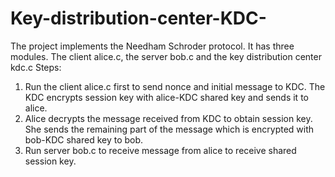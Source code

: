 # Key-distribution-center-KDC-
The project implements the Needham Schroder protocol. It has three modules. The client alice.c, the server bob.c and the key distribution center kdc.c
Steps:
1. Run the client alice.c first to send nonce and initial message to KDC. The KDC encrypts session key with alice-KDC shared key and sends it to alice.
2. Alice decrypts the message received from KDC to obtain session key. She sends the remaining part of the message which is encrypted with bob-KDC shared key to bob.
3. Run server bob.c to receive message from alice to receive shared session key.
